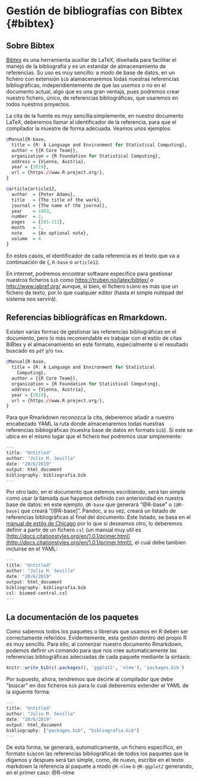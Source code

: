 # Gestión de bibliografías con Bibtex {#bibtex}

## Sobre Bibtex
[Bibtex](http://www.bibtex.org/) es una herramienta auxiliar de LaTeX, diseñada para facilitar el manejo de la bibliografía y es un estandar de almacenamiento de referencias. Su uso es muy sencillo: a modo de base de datos, en un fichero con extensión `bib` alamacenaremos todas nuestras referencias bibliográficas, independientemente de que las usemos o no en el documento actual, algo que es una gran ventaja, pues podremos crear nuestro fichero, único, de referencias bibliográficas, que usaremos en todos nuestros proyectos. 


La cita de la fuente es muy sencilla:simplemente, en nuestro documento LaTeX, deberemos llamar al identificador de la referencia, para que el compilador la muestre de forma adecuada. Veamos unos ejemplos:

```r
@Manual{R-base,
  title = {R: A Language and Environment for Statistical Computing},
  author = {{R Core Team}},
  organization = {R Foundation for Statistical Computing},
  address = {Vienna, Austria},
  year = {2019},
  url = {https://www.R-project.org/},
}

@article{article12,
  author  = {Peter Adams}, 
  title   = {The title of the work},
  journal = {The name of the journal},
  year    = 1993,
  number  = 2,
  pages   = {201-213},
  month   = 7,
  note    = {An optional note}, 
  volume  = 4
}
```
En estos casos, el identificador de cada referencia es el texto que va a continuación de {, `R-base` o `article12`.

En internet, podremos encontrar software específico para gestionar nuestros ficheros `bib` como https://truben.no/latex/bibtex/ o http://www.jabref.org/ aunque, si bien, el fichero `bib`no es más que un fichero de texto, por lo que cualquier editor (hasta el simple notepad del sistema nos servirá).


## Referencias bibliográficas en Rmarkdown.
Existen varias formas de gestionar las referencias bibliográficas en el documento, pero lo más recomendable es trabajar con el estilo de citas BiBtex y el almacenamiento en este formato, especialmente si el resultado buscado es `pdf` y/o `tex`.


```r
@Manual{R-base,
  title = {R: A Language and Environment for Statistical
    Computing},
  author = {{R Core Team}},
  organization = {R Foundation for Statistical Computing},
  address = {Vienna, Austria},
  year = {2019},
  url = {https://www.R-project.org/},
}
```

Para que Rmarkdown reconozca la cita, deberemos añadir a nuestro encabezado YAML la ruta donde almacenaremos todas nuestras referencias bibliográficas (nuestra base de datos en formato `bib`). Si este se ubica en el mismo lugar que el fichero `Rmd` podremos usar simplemente:


```r
---
title: "Untitled"
author: "Julio M. Sevilla"
date: "20/6/2019"
output: html_document
bibliography: bibliografia.bib
---
```

Por otro lado, en el documento que estemos escribiendo, será tan simple como usar la llamada que hayamos definido con anterioridad en nuestra base de datos: en este ejemplo, `@R-base` que generará “@R-base” o `[@R-base]` que creará “[@R-base]”. Pandoc, a su vez, creará un listado de referencias bibliográficas al final del documento. Este listado, se basa en el [manual de estilo de Chicago](https://www.chicagomanualofstyle.org/tools_citationguide/citation-guide-2.html) por lo que si deseamos otro, lo deberemos definir a partir de un fichero `csl` (un manual muy util es [http://docs.citationstyles.org/en/1.0.1/primer.html](http://docs.citationstyles.org/en/1.0.1/primer.html)), el cual debe tambien incluirse en el YAML:


```r
---
title: "Untitled"
author: "Julio M. Sevilla"
date: "20/6/2019"
output: html_document
bibliography: bibliografia.bib
csl: biomed-central.csl
---
```
## La documentación de los paquetes
Como sabemos todos los paquetes o librerias que usamos en R deben ser correctamente referidos. Evidentemente, esta gestión dentro del propio R es muy sencillo. Para ello, al comenzar nuestro documento Rmarkdown, podemos definir un comando para que nos cree automaticamente las referencias bibliográficas adecuadas de cada paquete mediante la sintaxis:


```r
knitr::write_bib(c(.packages(), 'ggplot2', 'nlme'), 'packages.bib')
```
Por supuesto, ahora, tendremos que decirle al compilador que debe "buscar" en dos ficheros `bib` para lo cual deberemos extender el YAML de la siguente forma:


```r
---
title: "Untitled"
author: "Julio M. Sevilla"
date: "20/6/2019"
output: html_document
bibliography: ["packages.bib", "bibliografia.bib"]
---
```

De esta forma, se generará, automaticamente, un fichero específico, en formato `bib`con las referencias bibliográficas de todos los paquetes que le digamos y despues será tan simple, como, de nuevo, escribir en el texto markdown la referencia al paquete a modo `@R-nlme` o `@R-ggplot2` generando, en el primer caso: @R-nlme
